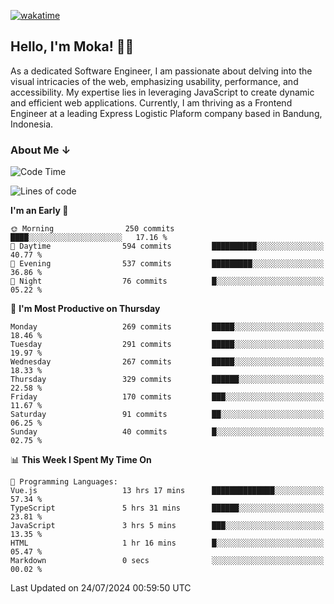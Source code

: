 [![wakatime](https://wakatime.com/badge/user/af9abd23-dba3-4dbe-973c-b045a9417a55.svg?style=social)](https://wakatime.com/@af9abd23-dba3-4dbe-973c-b045a9417a55)
## Hello, I'm Moka! 👋🏼


As a dedicated Software Engineer, I am passionate about delving into the visual intricacies of the web, emphasizing usability, performance, and accessibility. My expertise lies in leveraging JavaScript to create dynamic and efficient web applications. Currently, I am thriving as a Frontend Engineer at a leading Express Logistic Plaform company based in Bandung, Indonesia.

### About Me ↓

<!--START_SECTION:waka-->
![Code Time](http://img.shields.io/badge/Code%20Time-10%2C790%20hrs%202%20mins-blue)

![Lines of code](https://img.shields.io/badge/From%20Hello%20World%20I%27ve%20Written-4.0%20million%20lines%20of%20code-blue)

**I'm an Early 🐤** 

```text
🌞 Morning                250 commits         ████░░░░░░░░░░░░░░░░░░░░░   17.16 % 
🌆 Daytime                594 commits         ██████████░░░░░░░░░░░░░░░   40.77 % 
🌃 Evening                537 commits         █████████░░░░░░░░░░░░░░░░   36.86 % 
🌙 Night                  76 commits          █░░░░░░░░░░░░░░░░░░░░░░░░   05.22 % 
```
📅 **I'm Most Productive on Thursday** 

```text
Monday                   269 commits         █████░░░░░░░░░░░░░░░░░░░░   18.46 % 
Tuesday                  291 commits         █████░░░░░░░░░░░░░░░░░░░░   19.97 % 
Wednesday                267 commits         █████░░░░░░░░░░░░░░░░░░░░   18.33 % 
Thursday                 329 commits         ██████░░░░░░░░░░░░░░░░░░░   22.58 % 
Friday                   170 commits         ███░░░░░░░░░░░░░░░░░░░░░░   11.67 % 
Saturday                 91 commits          ██░░░░░░░░░░░░░░░░░░░░░░░   06.25 % 
Sunday                   40 commits          █░░░░░░░░░░░░░░░░░░░░░░░░   02.75 % 
```


📊 **This Week I Spent My Time On** 

```text
💬 Programming Languages: 
Vue.js                   13 hrs 17 mins      ██████████████░░░░░░░░░░░   57.34 % 
TypeScript               5 hrs 31 mins       ██████░░░░░░░░░░░░░░░░░░░   23.81 % 
JavaScript               3 hrs 5 mins        ███░░░░░░░░░░░░░░░░░░░░░░   13.35 % 
HTML                     1 hr 16 mins        █░░░░░░░░░░░░░░░░░░░░░░░░   05.47 % 
Markdown                 0 secs              ░░░░░░░░░░░░░░░░░░░░░░░░░   00.02 % 
```


 Last Updated on 24/07/2024 00:59:50 UTC
<!--END_SECTION:waka-->
